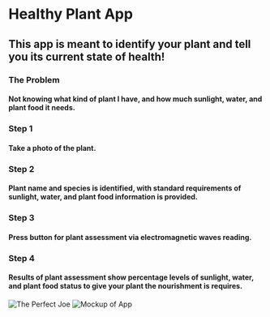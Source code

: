 # Healthy Plant App

## This app is meant to identify your plant and tell you its current state of health!

### The Problem

#### Not knowing what kind of plant I have, and how much sunlight, water, and plant food it needs.

### Step 1

#### Take a photo of the plant.

### Step 2

#### Plant name and species is identified, with standard requirements of sunlight, water, and plant food information is provided.

### Step 3

#### Press button for plant assessment via electromagnetic waves reading.

### Step 4

#### Results of plant assessment show percentage levels of sunlight, water, and plant food status to give your plant the nourishment is requires.

![The Perfect Joe](/files/theperfectjoe.jpg)
![Mockup of App](/files/impossible-sketch.jpg)
